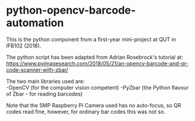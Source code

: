 # python-opencv-barcode-automation

This is the python component from a first-year mini-project at QUT in IFB102 (2018).  

The python script has been adapted from Adrian Rosebrock's tutorial at: 
https://www.pyimagesearch.com/2018/05/21/an-opencv-barcode-and-qr-code-scanner-with-zbar/

The two main libraries used are:  
-OpenCV (for the computer vision competent) 
-PyZbar (the Python flavour of Zbar - for reading barcodes)   

Note that the 5MP Raspberry Pi Camera used has no auto-focus, so QR codes read fine, however, for ordinary bar codes this was not so.   



